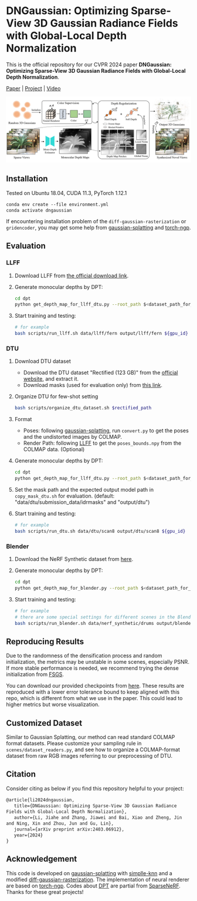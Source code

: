 # DNGaussian: Optimizing Sparse-View 3D Gaussian Radiance Fields with Global-Local Depth Normalization

This is the official repository for our CVPR 2024 paper **DNGaussian: Optimizing Sparse-View 3D Gaussian Radiance Fields with Global-Local Depth Normalization**.

[Paper](https://arxiv.org/abs/2403.06912) | [Project](https://fictionarry.github.io/DNGaussian/) | [Video](https://www.youtube.com/watch?v=WKXCFNJHZ4o)

![image](assets/main.png)


## Installation

Tested on Ubuntu 18.04, CUDA 11.3, PyTorch 1.12.1

``````
conda env create --file environment.yml
conda activate dngaussian
``````
If encountering installation problem of the `diff-gaussian-rasterization` or `gridencoder`, you may get some help from [gaussian-splatting](https://github.com/graphdeco-inria/gaussian-splatting) and [torch-ngp](https://github.com/ashawkey/torch-ngp).


## Evaluation

### LLFF

1. Download LLFF from [the official download link](https://drive.google.com/drive/folders/128yBriW1IG_3NJ5Rp7APSTZsJqdJdfc1).

2. Generate monocular depths by DPT:

   ```bash
   cd dpt
   python get_depth_map_for_llff_dtu.py --root_path $<dataset_path_for_llff> --benchmark LLFF
   ```

3. Start training and testing:

   ```bash
   # for example
   bash scripts/run_llff.sh data/llff/fern output/llff/fern ${gpu_id}
   ```



### DTU

1. Download DTU dataset

   - Download the DTU dataset "Rectified (123 GB)" from the [official website](https://roboimagedata.compute.dtu.dk/?page_id=36/), and extract it.
   - Download masks (used for evaluation only) from [this link](https://drive.google.com/file/d/1Yt5T3LJ9DZDiHbtd9PDFNHqJAd7wt-_E/view?usp=sharing).


2. Organize DTU for few-shot setting

   ```bash
   bash scripts/organize_dtu_dataset.sh $rectified_path
   ```

3. Format

   - Poses: following [gaussian-splatting](https://github.com/graphdeco-inria/gaussian-splatting), run `convert.py` to get the poses and the undistorted images by COLMAP.
   - Render Path: following [LLFF](https://github.com/Fyusion/LLFF) to get the `poses_bounds.npy` from the COLMAP data. (Optional)


4. Generate monocular depths by DPT:

   ```bash
   cd dpt
   python get_depth_map_for_llff_dtu.py --root_path $<dataset_path_for_dtu> --benchmark DTU
   ```

5. Set the mask path and the expected output model path in `copy_mask_dtu.sh` for evaluation. (default: "data/dtu/submission_data/idrmasks" and "output/dtu") 

6. Start training and testing:

   ```bash
   # for example
   bash scripts/run_dtu.sh data/dtu/scan8 output/dtu/scan8 ${gpu_id}
   ```



### Blender

1. Download the NeRF Synthetic dataset from [here](https://drive.google.com/drive/folders/128yBriW1IG_3NJ5Rp7APSTZsJqdJdfc1?usp=sharing).

2. Generate monocular depths by DPT:

   ```bash
   cd dpt
   python get_depth_map_for_blender.py --root_path $<dataset_path_for_blender>
   ```

3. Start training and testing:

   ```bash
   # for example
   # there are some special settings for different scenes in the Blender dataset, please refer to "run_blender.sh".
   bash scripts/run_blender.sh data/nerf_synthetic/drums output/blender/drums ${gpu_id}
   ```


## Reproducing Results
Due to the randomness of the densification process and random initialization, the metrics may be unstable in some scenes, especially PSNR. If more stable performance is needed, we recommend trying the dense initialization from [FSGS](https://github.com/VITA-Group/FSGS).

You can download our provided checkpoints from [here](https://drive.google.com/drive/folders/1V8XGg1MXJDb-bK3NAEo5Gw2GLLByF7FM?usp=sharing). These results are reproduced with a lower error tolerance bound to keep aligned with this repo, which is different from what we use in the paper. This could lead to higher metrics but worse visualization.


## Customized Dataset
Similar to Gaussian Splatting, our method can read standard COLMAP format datasets. Please customize your sampling rule in `scenes/dataset_readers.py`, and see how to organize a COLMAP-format dataset from raw RGB images referring to our preprocessing of DTU.



## Citation

Consider citing as below if you find this repository helpful to your project:

```
@article{li2024dngaussian,
   title={DNGaussian: Optimizing Sparse-View 3D Gaussian Radiance Fields with Global-Local Depth Normalization},
   author={Li, Jiahe and Zhang, Jiawei and Bai, Xiao and Zheng, Jin and Ning, Xin and Zhou, Jun and Gu, Lin},
   journal={arXiv preprint arXiv:2403.06912},
   year={2024}
}
```

## Acknowledgement

This code is developed on [gaussian-splatting](https://github.com/graphdeco-inria/gaussian-splatting) with [simplle-knn](https://gitlab.inria.fr/bkerbl/simple-knn) and a modified [diff-gaussian-rasterization](https://github.com/ashawkey/diff-gaussian-rasterization). The implementation of neural renderer are based on [torch-ngp](https://github.com/ashawkey/torch-ngp). Codes about [DPT](https://github.com/isl-org/MiDaS) are partial from [SparseNeRF](https://github.com/Wanggcong/SparseNeRF). Thanks for these great projects!
